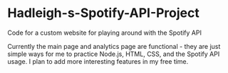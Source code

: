 # Hadleigh-s-Spotify-API-Project
Code for a custom website for playing around with the Spotify API

Currently the main page and analytics page are functional - they are just simple ways for me to practice Node.js, HTML, CSS, and the Spotify API usage. I plan to add more interesting features in my free time.
